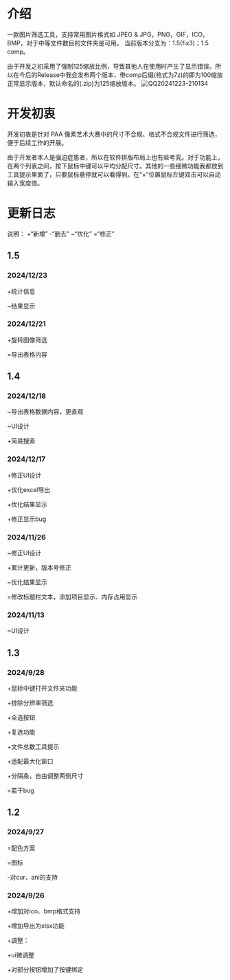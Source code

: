 # 介绍
 一款图片筛选工具，支持常用图片格式如 JPEG & JPG，PNG，GIF，ICO，BMP，对于中等文件数目的文件夹是可用。
 当前版本分支为：1.5(fix3)；1.5 comp。
 
 由于开发之初采用了强制125缩放比例，导致其他人在使用时产生了显示错误。所以在今后的Release中我会发布两个版本，带comp后缀(格式为7z)的即为100缩放正常显示版本，默认命名的(.zip)为125缩放版本。
![QQ20241223-210134](https://github.com/user-attachments/assets/633b2749-3c88-404a-b46c-0e93c80cd184)
# 开发初衷
 开发初衷是针对 PAA 像素艺术大赛中的尺寸不合规、格式不合规文件进行筛选，便于后续工作的开展。

 由于开发者本人是强迫症患者，所以在软件排版布局上也有些考究。对于功能上，在两个列表之间，按下鼠标中键可以平均分配尺寸。其他的一些细微功能我都放到工具提示里面了，只要鼠标悬停就可以看得到。在“×”位置鼠标左键双击可以自动输入宽度值。

# 更新日志
说明： +“新增” -“删去” ~“优化” =“修正”
## 1.5 
### 2024/12/23
+统计信息

~结果显示

### 2024/12/21
+旋转图像筛选

=导出表格内容

## 1.4
### 2024/12/18
~导出表格数据内容，更直观

~UI设计

+简易搜索

### 2024/12/17
+修正UI设计

+优化excel导出

+优化结果显示

+修正显示bug

### 2024/11/26
~修正UI设计

+累计更新，版本号修正

~优化结果显示

=修改标题栏文本，添加项目显示、内存占用显示

### 2024/11/13
~UI设计

## 1.3
### 2024/9/28
+鼠标中键打开文件夹功能

+排除分辨率筛选

+全选按钮

+复选功能

+文件总数工具提示

+适配最大化窗口

+分隔条，自由调整两侧尺寸

=若干bug

## 1.2
### 2024/9/27
=配色方案

=图标

-对cur、ani的支持

### 2024/9/26
+增加对ico、bmp格式支持

+增加导出为xlsx功能

+调整：

+ui微调整

+对部分按钮增加了按键绑定
